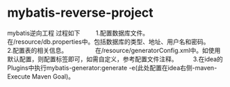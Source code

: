 # mybatis-reverse-project
mybatis逆向工程
过程如下
   1.配置数据库文件。
     在/resource/db.properties中。包括数据库的类型、地址、用户名和密码。
   2.配置表的相关信息。
     在/resource/generatorConfig.xml中。如使用默认配置，则配置<table>标签即可，如需自定义，参考配置文件注释。
   3.在idea的Plugins中执行mybatis-generator:generate -e(此处配置在idea右侧-maven-Execute Maven Goal)。
